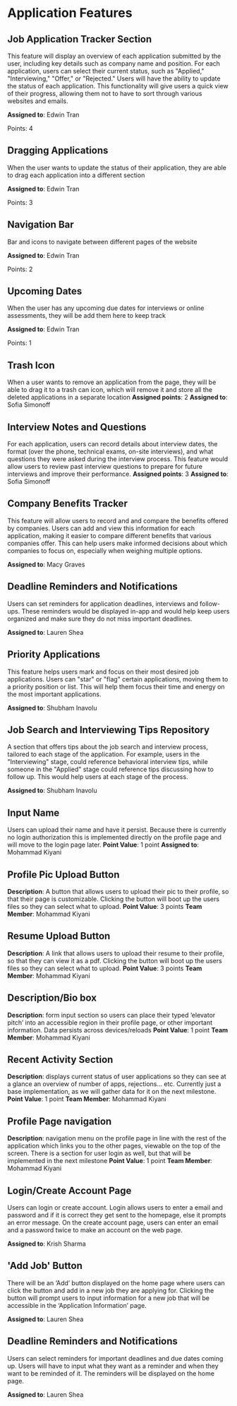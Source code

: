 # Application Features

## Job Application Tracker Section

This feature will display an overview of each application submitted by the user, including key details such as company name and position. For each application, users can select their current status, such as "Applied," "Interviewing," "Offer," or "Rejected." Users will have the ability to update the status of each application. This functionality will give users a quick view of their progress, allowing them not to have to sort through various websites and emails.

**Assigned to**: Edwin Tran

Points: 4

## Dragging Applications

When the user wants to update the status of their application, they are able to drag each application into a different section

**Assigned to**: Edwin Tran

Points: 3

## Navigation Bar

Bar and icons to navigate between different pages of the website

**Assigned to**: Edwin Tran

Points: 2

## Upcoming Dates

When the user has any upcoming due dates for interviews or online assessments, they will be add them here to keep track

**Assigned to**: Edwin Tran

Points: 1

## Trash Icon

When a user wants to remove an application from the page, they will be able to drag it to a trash can icon, which will remove it and store all the deleted applications in a separate location
**Assigned points**: 2
**Assigned to**: Sofia Simonoff


## Interview Notes and Questions

For each application, users can record details about interview dates, the format (over the phone, technical exams, on-site interviews), and what questions they were asked during the interview process. This feature would allow users to review past interview questions to prepare for future interviews and improve their performance.
**Assigned points**: 3
**Assigned to**: Sofia Simonoff


## Company Benefits Tracker

This feature will allow users to record and and compare the benefits offered by companies. Users can add and view this information for each application, making it easier to compare different benefits that various companies offer. This can help users make informed decisions about which companies to focus on, especially when weighing multiple options. 

**Assigned to**: Macy Graves

## Deadline Reminders and Notifications

Users can set reminders for application deadlines, interviews and follow-ups. These reminders would be displayed in-app and would help keep users organized and make sure they do not miss important deadlines.

**Assigned to**: Lauren Shea

## Priority Applications

This feature helps users mark and focus on their most desired job applications. Users can "star" or "flag" certain applications, moving them to a priority position or list. This will help them focus their time and energy on the most important applications. 

**Assigned to**: Shubham Inavolu

## Job Search and Interviewing Tips Repository

A section that offers tips about the job search and interview process, tailored to each stage of the application. For example, users in the "Interviewing" stage, could reference behavioral interview tips, while someone in the "Applied" stage could reference tips discussing how to follow up. This would help users at each stage of the process. 

**Assigned to**: Shubham Inavolu

## Input Name  

Users can upload their name and have it persist. Because there is currently no login authorization this is implemented directly on the profile page and will move to the login page later. 
**Point Value**: 1 point
**Assigned to**: Mohammad Kiyani

## Profile Pic Upload Button

**Description**: A button that allows users to upload their pic to their profile, so that their page is customizable. Clicking the button will boot up the users files so they can select what to upload.
**Point Value**: 3 points
**Team Member**: Mohammad Kiyani

## Resume Upload Button

**Description**: A link that allows users to upload their resume to their profile, so that they can view it as a pdf. Clicking the button will boot up the users files so they can select what to upload.
**Point Value**: 3 points
**Team Member**: Mohammad Kiyani


## Description/Bio box

**Description**: form input section so users can place their typed ‘elevator pitch’ into an accessible region in their profile page, or other important information. Data persists across devices/reloads
**Point Value**: 1 point
**Team Member**: Mohammad Kiyani

## Recent Activity Section

**Description**: displays current status of user applications so they can see at a glance an overview of number of apps, rejections... etc. Currently just a base implementation, as we will gather data for it on the next milestone.
**Point Value**: 1 point
**Team Member**: Mohammad Kiyani

## Profile Page navigation

**Description**: navigation menu on the profile page in line with the rest of the application which links you to the other pages, viewable on the top of the screen. There is a section for user login as well, but that will be implemented in the next milestone
**Point Value**: 1 point
**Team Member**: Mohammad Kiyani


## Login/Create Account Page 

Users can login or create account. Login allows users to enter a email and password and if it is correct they get sent to the homepage, else it prompts an error message. On the create account page, users can enter an email and a password twice to make an account on the web page.

**Assigned to**: Krish Sharma







## 'Add Job' Button

There will be an ‘Add’ button displayed on the home page where users can click the button and add in a new job they are applying for. Clicking the button will prompt users to input information for a new job that will be accessible in the ‘Application Information’ page.

**Assigned to**: Lauren Shea

## Deadline Reminders and Notifications

Users can select reminders for important deadlines and due dates coming up. Users will have to input what they want as a reminder and when they want to be reminded of it. The reminders will be displayed on the home page.

**Assigned to**: Lauren Shea

